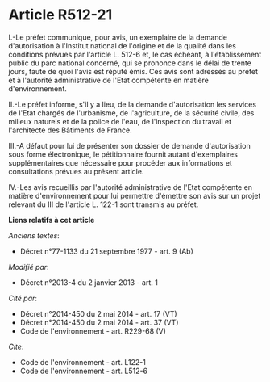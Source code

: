 # Article R512-21

I.-Le préfet communique, pour avis, un exemplaire de la demande d'autorisation à l'Institut national de l'origine et de la
qualité dans les conditions prévues par l'article L. 512-6 et, le cas échéant, à l'établissement public du parc national
concerné, qui se prononce dans le délai de trente jours, faute de quoi l'avis est réputé émis. Ces avis sont adressés au
préfet et à l'autorité administrative de l'Etat compétente en matière d'environnement. 

II.-Le préfet informe, s'il y a lieu, de la demande d'autorisation les services de l'Etat chargés de l'urbanisme, de
l'agriculture, de la sécurité civile, des milieux naturels et de la police de l'eau, de l'inspection du travail et
l'architecte des Bâtiments de France. 

III.-A défaut pour lui de présenter son dossier de demande d'autorisation sous forme électronique, le pétitionnaire fournit
autant d'exemplaires supplémentaires que nécessaire pour procéder aux informations et consultations prévues au présent
article. 

IV.-Les avis recueillis par l'autorité administrative de l'Etat compétente en matière d'environnement pour lui permettre
d'émettre son avis sur un projet relevant du III de l'article L. 122-1 sont transmis au préfet.

**Liens relatifs à cet article**

_Anciens textes_:

  - Décret n°77-1133 du 21 septembre 1977 - art. 9 (Ab)

_Modifié par_:

  - Décret n°2013-4 du 2 janvier 2013 - art. 1

_Cité par_:

  - Décret n°2014-450 du 2 mai 2014 - art. 17 (VT)
  - Décret n°2014-450 du 2 mai 2014 - art. 37 (VT)
  - Code de l'environnement - art. R229-68 (V)

_Cite_:

  - Code de l'environnement - art. L122-1
  - Code de l'environnement - art. L512-6
